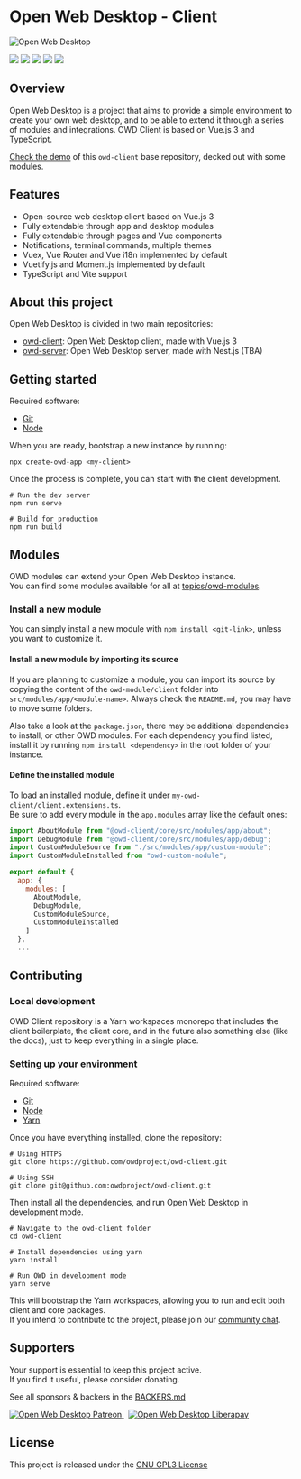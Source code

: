 # Open Web Desktop - Client

<p>
    <img src="https://i.imgur.com/9peh1BX.png" alt="Open Web Desktop" />
</p>

<p>
    <a href="https://github.com/owdproject/owd-client"><img src="https://img.shields.io/github/release/owdproject/owd-client.svg?color=1895b1" /></a>
    <a href="https://npmjs.com/package/@owd-client/core"><img src="https://img.shields.io/npm/v/@owd-client/core.svg?color=1895b1" /></a>
    <a href="https://github.com/owdproject/owd-client"><img src="https://img.shields.io/badge/owd-client-blue" /></a>
    <a href="https://github.com/topics/owd-modules"><img src="https://img.shields.io/badge/owd-modules-777" /></a>
    <a href="https://discord.gg/3KFVP8b"><img src="https://img.shields.io/discord/759699532896010261?color=7289da" /></a>
</p>

## Overview
Open Web Desktop is a project that aims to provide a simple environment to create your own web desktop, and to be able to extend it through a series of modules and integrations. OWD Client is based on Vue.js 3 and TypeScript.

[Check the demo](https://demo.owdproject.org) of this `owd-client` base repository, decked out with some modules.

## Features
- Open-source web desktop client based on Vue.js 3
- Fully extendable through app and desktop modules
- Fully extendable through pages and Vue components
- Notifications, terminal commands, multiple themes
- Vuex, Vue Router and Vue i18n implemented by default
- Vuetify.js and Moment.js implemented by default
- TypeScript and Vite support

## About this project
Open Web Desktop is divided in two main repositories:
- [owd-client](https://github.com/owdproject/owd-client): Open Web Desktop client, made with Vue.js 3
- [owd-server](https://github.com/owdproject/owd-server): Open Web Desktop server, made with Nest.js (TBA)

## Getting started
Required software:

- [Git](https://git-scm.com)
- [Node](https://nodejs.org)

When you are ready, bootstrap a new instance by running:
```
npx create-owd-app <my-client>
```
Once the process is complete, you can start with the client development.
```
# Run the dev server
npm run serve

# Build for production
npm run build
```

## Modules
OWD modules can extend your Open Web Desktop instance.  
You can find some modules available for all at [topics/owd-modules](https://github.com/topics/owd-modules).

### Install a new module
You can simply install a new module with `npm install <git-link>`, unless you want to customize it.

#### Install a new module by importing its source
If you are planning to customize a module, you can import its source by copying the content of the `owd-module/client` folder into `src/modules/app/<module-name>`.
Always check the `README.md`, you may have to move some folders.

Also take a look at the `package.json`, there may be additional dependencies to install, or other OWD modules.
For each dependency you find listed, install it by running `npm install <dependency>` in the root folder of your instance.

#### Define the installed module
To load an installed module, define it under `my-owd-client/client.extensions.ts`.  
Be sure to add every module in the `app.modules` array like the default ones:

```js
import AboutModule from "@owd-client/core/src/modules/app/about";
import DebugModule from "@owd-client/core/src/modules/app/debug";
import CustomModuleSource from "./src/modules/app/custom-module";
import CustomModuleInstalled from "owd-custom-module";

export default {
  app: {
    modules: [
      AboutModule,
      DebugModule,
      CustomModuleSource,
      CustomModuleInstalled
    ]
  },
  ...
```

## Contributing

### Local development
OWD Client repository is a Yarn workspaces monorepo that includes the client boilerplate, the client core, and in the future also something else (like the docs), just to keep everything in a single place.

### Setting up your environment

Required software:

- [Git](https://git-scm.com)
- [Node](https://nodejs.org)
- [Yarn](https://classic.yarnpkg.com)

Once you have everything installed, clone the repository:

```
# Using HTTPS
git clone https://github.com/owdproject/owd-client.git

# Using SSH
git clone git@github.com:owdproject/owd-client.git
```

Then install all the dependencies, and run Open Web Desktop in development mode.
```
# Navigate to the owd-client folder
cd owd-client

# Install dependencies using yarn
yarn install

# Run OWD in development mode
yarn serve
```
This will bootstrap the Yarn workspaces, allowing you to run and edit both client and core packages.   
If you intend to contribute to the project, please join our [community chat](https://discord.gg/3KFVP8b).

## Supporters

Your support is essential to keep this project active.  
If you find it useful, please consider donating.

See all sponsors & backers in the [BACKERS.md](BACKERS.md)

<a href="https://www.patreon.com/hacklover">
    <img alt="Open Web Desktop Patreon" src="https://img.shields.io/badge/dynamic/json?color=%23e85b46&label=patreon&query=data.attributes.patron_count&suffix=%20patrons&url=https://www.patreon.com/api/campaigns/1208485" />
</a>
&nbsp;
<a href="https://www.liberapay.com/hacklover">
    <img alt="Open Web Desktop Liberapay" src="https://img.shields.io/liberapay/receives/hacklover?label=liberapay" />
</a>

## License
This project is released under the [GNU GPL3 License](LICENSE)